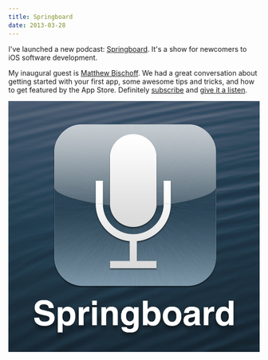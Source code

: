 ```yaml
---
title: Springboard
date: 2013-03-28
---
```


I've launched a new podcast: [Springboard](http://springboardshow.com). It's a show for newcomers to iOS software development.

My inaugural guest is [Matthew Bischoff](http://twitter.com/mb). We had a great conversation about getting started with your first app, some awesome tips and tricks, and how to get featured by the App Store. Definitely [subscribe](http://springboardshow.com/?format=rss) and [give it a listen](http://springboardshow.com/episodes/1).

![](F847B3DBB6ED4A29AE133D64C418300E.jpg)
